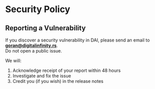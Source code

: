 # Security Policy

## Reporting a Vulnerability
If you discover a security vulnerability in DAI, please send an email to **goran@digitalinfinity.rs**.  
Do not open a public issue.

We will:
1. Acknowledge receipt of your report within 48 hours
2. Investigate and fix the issue
3. Credit you (if you wish) in the release notes
